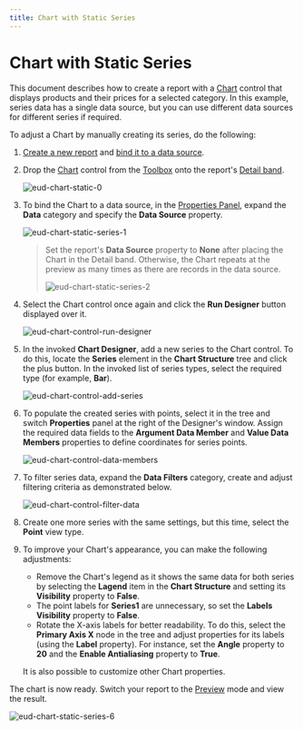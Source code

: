 ```yaml
---
title: Chart with Static Series
---
```

# Chart with Static Series
This document describes how to create a report with a [Chart](../report-elements/report-controls.md) control that displays products and their prices for a selected category. In this example, series data has a single data source, but you can use different data sources for different series if required.

To adjust a Chart by manually creating its series, do the following:
1. [Create a new report](../creating-reports/basic-operations/create-a-new-report.md) and [bind it to a data source](../creating-reports/providing-data/bind-a-report-to-data.md).
2. Drop the [Chart](../report-elements/report-controls.md) control from the [Toolbox](../interface-elements/toolbox.md) onto the report's [Detail band](../report-elements/report-bands.md).
	
	![eud-chart-static-0](../../../images/img119105.png)
3. To bind the Chart to a data source, in the [Properties Panel](../interface-elements/properties-panel.md), expand the **Data** category and specify the **Data Source** property.
	
	![eud-chart-static-series-1](../../../images/img119106.png)
	
	> Set the report's **Data Source** property to **None** after placing the Chart in the Detail band. Otherwise, the Chart repeats at the preview as many times as there are records in the data source.
	> 
	> ![eud-chart-static-series-2](../../../images/img119107.png)
4. Select the Chart control once again and click the **Run Designer** button displayed over it.
	
	![eud-chart-control-run-designer](../../../images/img128698.png)
5. In the invoked **Chart Designer**, add a new series to the Chart control. To do this, locate the **Series** element in the **Chart Structure** tree and click the plus button. In the invoked list of series types, select the required type (for example, **Bar**).
	
	![eud-chart-control-add-series](../../../images/img128699.png)
6. To populate the created series with points, select it in the tree and switch **Properties** panel at the right of the Designer's window. Assign the required data fields to the **Argument Data Member** and **Value Data Members** properties to define coordinates for series points.
	
	![eud-chart-control-data-members](../../../images/img128700.png)
7. To filter series data, expand the **Data Filters** category, create and adjust filtering criteria as demonstrated below.
	
	![eud-chart-control-filter-data](../../../images/img128701.png)
8. Create one more series with the same settings, but this time, select the **Point** view type.
9. To improve your Chart's appearance, you can make the following adjustments:
	* Remove the Chart's legend as it shows the same data for both series by selecting the **Lagend** item in the **Chart Structure** and setting its **Visibility** property to **False**.
	* The point labels for **Series1** are unnecessary, so set the **Labels Visibility** property to **False**.
	* Rotate the X-axis labels for better readability. To do this, select the **Primary Axis X** node in the tree and adjust properties for its labels (using the **Label** property). For instance, set the **Angle** property to **20** and the **Enable Antialiasing** property to **True**.
	
	It is also possible to customize other Chart properties.

The chart is now ready. Switch your report to the [Preview](../document-preview.md) mode and view the result.

![eud-chart-static-series-6](../../../images/img119111.png)